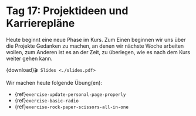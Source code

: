 # Tag 17: Projektideen und Karrierepläne

Heute beginnt eine neue Phase im Kurs.
Zum Einen beginnen wir uns über die Projekte Gedanken zu machen,
an denen wir nächste Woche arbeiten wollen, zum Anderen ist es an
der Zeit, zu überlegen, wie es nach dem Kurs weiter gehen kann.

{download}`🎬 Slides <./slides.pdf>`

Wir machen heute folgende Übung(en):
- {ref}`exercise-update-personal-page-properly`
- {ref}`exercise-basic-radio`
- {ref}`exercise-rock-paper-scissors-all-in-one`
